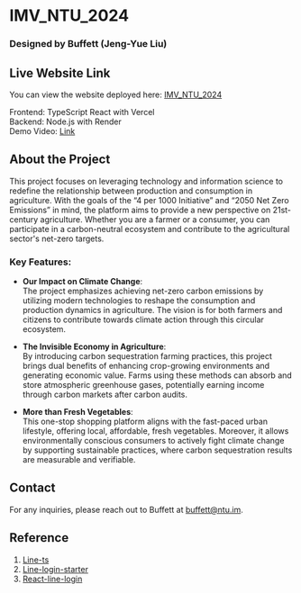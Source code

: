 # IMV_NTU_2024

### Designed by Buffett (Jeng-Yue Liu)

## Live Website Link
You can view the website deployed here: [IMV_NTU_2024](https://imv-ntu-2024.vercel.app/)

Frontend: TypeScript React with Vercel<br>
Backend: Node.js with Render<br>
Demo Video: [Link](https://drive.google.com/file/d/1QVP1eD1tSuqbL2uTVZ9_d2YFJtwXY6zI/view?usp=drivesdk)

## About the Project

This project focuses on leveraging technology and information science to redefine the relationship between production and consumption in agriculture. With the goals of the “4 per 1000 Initiative” and “2050 Net Zero Emissions” in mind, the platform aims to provide a new perspective on 21st-century agriculture. Whether you are a farmer or a consumer, you can participate in a carbon-neutral ecosystem and contribute to the agricultural sector's net-zero targets.

### Key Features:

- **Our Impact on Climate Change**:  
  The project emphasizes achieving net-zero carbon emissions by utilizing modern technologies to reshape the consumption and production dynamics in agriculture. The vision is for both farmers and citizens to contribute towards climate action through this circular ecosystem.

- **The Invisible Economy in Agriculture**:  
  By introducing carbon sequestration farming practices, this project brings dual benefits of enhancing crop-growing environments and generating economic value. Farms using these methods can absorb and store atmospheric greenhouse gases, potentially earning income through carbon markets after carbon audits.

- **More than Fresh Vegetables**:  
  This one-stop shopping platform aligns with the fast-paced urban lifestyle, offering local, affordable, fresh vegetables. Moreover, it allows environmentally conscious consumers to actively fight climate change by supporting sustainable practices, where carbon sequestration results are measurable and verifiable.

## Contact

For any inquiries, please reach out to Buffett at buffett@ntu.im.

## Reference

1. [Line-ts](https://github.com/mesqueeb/line-ts/tree/main)
2. [Line-login-starter](https://github.com/line/line-login-starter/tree/master)
3. [React-line-login](https://github.com/vinhyenvodoi98/reactjs-line-login)
